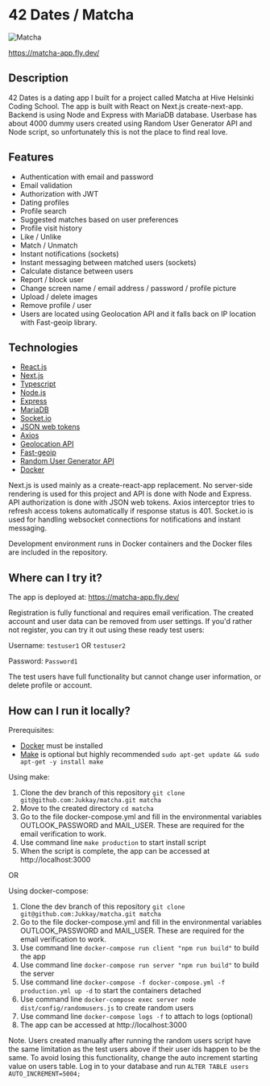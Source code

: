 # 42 Dates / Matcha
![Matcha](https://img.shields.io/github/languages/top/Jukkay/matcha)

https://matcha-app.fly.dev/

## Description

42 Dates is a dating app I built for a project called Matcha at
Hive Helsinki Coding School. The app is built with React
on Next.js create-next-app. Backend is using Node and
Express with MariaDB database. Userbase has about 4000
dummy users created using Random User Generator API and
Node script, so unfortunately this is not the place to
find real love.

## Features

* Authentication with email and password
* Email validation
* Authorization with JWT
* Dating profiles
* Profile search
* Suggested matches based on user preferences
* Profile visit history
* Like / Unlike
* Match / Unmatch
* Instant notifications (sockets)
* Instant messaging between matched users (sockets)
* Calculate distance between users
* Report / block user
* Change screen name / email address / password / profile picture
* Upload / delete images
* Remove profile / user
* Users are located using Geolocation API and it falls back on IP location with
Fast-geoip library. 

## Technologies
				
* [React.js](https://reactjs.org/)
* [Next.js](https://nextjs.org/)
* [Typescript](https://www.typescriptlang.org/)
* [Node.js](https://nodejs.org)
* [Express](https://expressjs.com/)
* [MariaDB](https://mariadb.com/)
* [Socket.io](https://socket.io)
* [JSON web tokens](https://jwt.io/)
* [Axios](https://axios-http.com/)
* [Geolocation API](https://developer.mozilla.org/en-US/docs/Web/API/Geolocation_API)
* [Fast-geoip](https://github.com/onramper/fast-geoip)
* [Random User Generator API](https://randomuser.me/documentation)
* [Docker](https://docker.com)
			
Next.js is used mainly as a create-react-app
replacement. No server-side rendering is used for this
project and API is done with Node and Express. API
authorization is done with JSON web tokens. Axios
interceptor tries to refresh access tokens automatically
if response status is 401. Socket.io is used for
handling websocket connections for notifications and
instant messaging.
				
Development environment runs in Docker containers and the Docker files are included in the repository.

## Where can I try it?

The app is deployed at:
https://matcha-app.fly.dev/

Registration is fully functional and requires email verification. The created account and user data can be removed from user settings. If you'd rather not register, you can try it out using these ready test users:

Username: ```testuser1``` OR ```testuser2```

Password: ```Password1```

The test users have full functionality but cannot change user information, or delete profile or account.

## How can I run it locally?

Prerequisites:
* [Docker](https://docker.com) must be installed
* [Make](https://www.gnu.org/software/make/) is optional but highly recommended `sudo apt-get update && sudo apt-get -y install make`

Using make:

1. Clone the dev branch of this repository `git clone git@github.com:Jukkay/matcha.git matcha`
2. Move to the created directory `cd matcha`
3. Go to the file docker-compose.yml and fill in the environmental variables OUTLOOK_PASSWORD and MAIL_USER. These are required for the email verification to work. 
4. Use command line `make production` to start install script
5. When the script is complete, the app can be accessed at http://localhost:3000

OR 

Using docker-compose:

1. Clone the dev branch of this repository `git clone git@github.com:Jukkay/matcha.git matcha`
2. Go to the file docker-compose.yml and fill in the environmental variables OUTLOOK_PASSWORD and MAIL_USER. These are required for the email verification to work. 
3. Use command line `docker-compose run client "npm run build"` to build the app
4. Use command line `docker-compose run server "npm run build"` to build the server
7. Use command line `docker-compose -f docker-compose.yml -f production.yml up -d` to start the containers detached
8. Use command line `docker-compose exec server node dist/config/randomusers.js` to create random users
9. Use command line `docker-compose logs -f` to attach to logs (optional)
10. The app can be accessed at http://localhost:3000

Note. Users created manually after running the random users script have the same limitation as the test users above if their user ids happen to be the same. To avoid losing this functionality, change the auto increment starting value on users table. Log in to your database and run ```ALTER TABLE users AUTO_INCREMENT=5004;```
